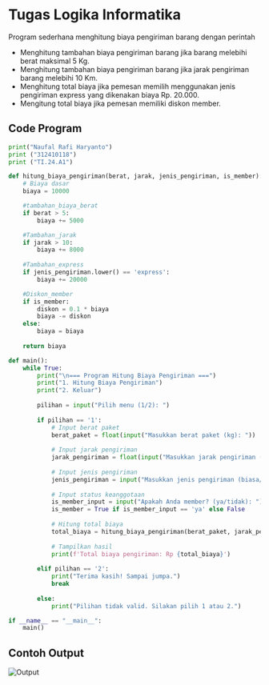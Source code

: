 # Tugas Logika Informatika
Program sederhana menghitung biaya pengiriman barang dengan perintah 
- Menghitung tambahan biaya pengiriman barang jika barang melebihi berat maksimal 5 Kg.
- Menghitung tambahan biaya pengiriman barang jika jarak pengiriman barang melebihi 10 Km.
- Menghitung total biaya jika pemesan memilih menggunakan jenis pengiriman express yang dikenakan biaya Rp. 20.000.
- Mengitung total biaya jika pemesan memiliki diskon member.

## Code Program
````python
print("Naufal Rafi Haryanto")
print ("312410118")
print ("TI.24.A1")

def hitung_biaya_pengiriman(berat, jarak, jenis_pengiriman, is_member):
    # Biaya dasar
    biaya = 10000

    #tambahan_biaya_berat 
    if berat > 5:
        biaya += 5000

    #Tambahan_jarak
    if jarak > 10:
        biaya += 8000
    
    #Tambahan_express
    if jenis_pengiriman.lower() == 'express':
        biaya += 20000

    #Diskon_member
    if is_member: 
        diskon = 0.1 * biaya
        biaya -= diskon
    else:
        biaya = biaya
        
    return biaya

def main():
    while True:
        print("\n=== Program Hitung Biaya Pengiriman ===")
        print("1. Hitung Biaya Pengiriman")
        print("2. Keluar")
        
        pilihan = input("Pilih menu (1/2): ")
        
        if pilihan == '1':
            # Input berat paket
            berat_paket = float(input("Masukkan berat paket (kg): "))
            
            # Input jarak pengiriman
            jarak_pengiriman = float(input("Masukkan jarak pengiriman (km): "))
            
            # Input jenis pengiriman
            jenis_pengiriman = input("Masukkan jenis pengiriman (biasa/express): ").strip().lower()
            
            # Input status keanggotaan
            is_member_input = input("Apakah Anda member? (ya/tidak): ").strip().lower()
            is_member = True if is_member_input == 'ya' else False
            
            # Hitung total biaya
            total_biaya = hitung_biaya_pengiriman(berat_paket, jarak_pengiriman, jenis_pengiriman, is_member)
            
            # Tampilkan hasil
            print(f'Total biaya pengiriman: Rp {total_biaya}')
        
        elif pilihan == '2':
            print("Terima kasih! Sampai jumpa.")
            break
        
        else:
            print("Pilihan tidak valid. Silakan pilih 1 atau 2.")

if __name__ == "__main__":
    main()
````

## Contoh Output
![Output](Diagram_Dictionary.png)
